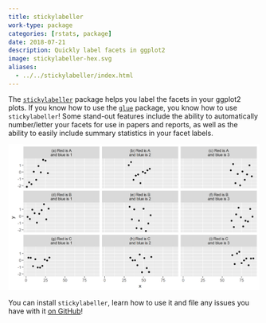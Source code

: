 ```yaml
---
title: stickylabeller
work-type: package
categories: [rstats, package]
date: 2018-07-21
description: Quickly label facets in ggplot2
image: stickylabeller-hex.svg
aliases:
  - ../../stickylabeller/index.html
---
```


The [`stickylabeller`](https://github.com/jimjam-slam/stickylabeller) package helps you label the facets in your ggplot2 plots. If you know how to use the [`glue`](https://cran.r-project.org/web/packages/glue/index.html) package, you know how to use `stickylabeller`! Some stand-out features include the ability to automatically number/letter your facets for use in papers and reports, as well as the ability to easily include summary statistics in your facet labels.

![A stickylabeller plot, including multiple faceting variables and automatic numbering](stickylabeller.png)

You can install `stickylabeller`, learn how to use it and file any issues you have with it [on GitHub](https://github.com/jimjam-slam/stickylabeller)!
